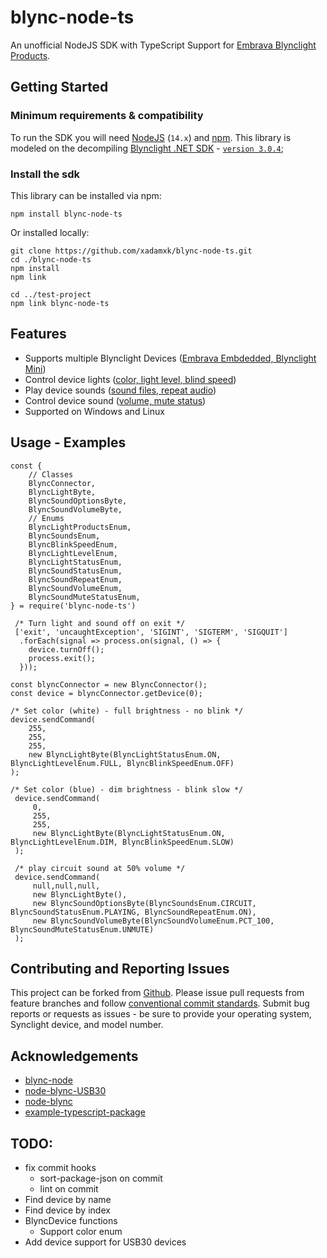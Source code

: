 # blync-node-ts

An unofficial NodeJS SDK with TypeScript Support for [Embrava Blynclight Products](https://embrava.com/collections/blynclight-series).

## Getting Started

### Minimum requirements & compatibility

To run the SDK you will need [NodeJS](https://nodejs.org/dist/latest-v14.x/) (`14.x`) and [npm](https://www.npmjs.com/package/npm). This library is modeled on the decompiling [Blynclight .NET SDK](https://embrava.com/pages/embrava-software-sdk) - [`version 3.0.4`](https://embrava.github.io/embrava/sdk/Embrava_SDK_For_Windows_v3.0.4.zip);

### Install the sdk

This library can be installed via npm:

```
npm install blync-node-ts
```

Or installed locally:

```
git clone https://github.com/xadamxk/blync-node-ts.git
cd ./blync-node-ts
npm install
npm link

cd ../test-project
npm link blync-node-ts
```

## Features

- Supports multiple Blynclight Devices ([Embrava Embdedded, Blynclight Mini](./src/classes/BlyncConnector.ts))
- Control device lights ([color, light level, blind speed](./src/classes/BlyncLightByte.ts))
- Play device sounds ([sound files, repeat audio](./src/classes/BlyncSoundOptionsByte.ts))
- Control device sound ([volume, mute status](./src/classes/BlyncSoundVolumeByte.ts))
- Supported on Windows and Linux

## Usage - Examples

```
const {
    // Classes
    BlyncConnector,
    BlyncLightByte,
    BlyncSoundOptionsByte,
    BlyncSoundVolumeByte,
    // Enums
    BlyncLightProductsEnum,
    BlyncSoundsEnum,
    BlyncBlinkSpeedEnum,
    BlyncLightLevelEnum,
    BlyncLightStatusEnum,
    BlyncSoundStatusEnum,
    BlyncSoundRepeatEnum,
    BlyncSoundVolumeEnum,
    BlyncSoundMuteStatusEnum,
} = require('blync-node-ts')

 /* Turn light and sound off on exit */
 ['exit', 'uncaughtException', 'SIGINT', 'SIGTERM', 'SIGQUIT']
  .forEach(signal => process.on(signal, () => {
    device.turnOff();
    process.exit();
  }));

const blyncConnector = new BlyncConnector();
const device = blyncConnector.getDevice(0);

/* Set color (white) - full brightness - no blink */
device.sendCommand(
    255,
    255,
    255,
    new BlyncLightByte(BlyncLightStatusEnum.ON, BlyncLightLevelEnum.FULL, BlyncBlinkSpeedEnum.OFF)
);

/* Set color (blue) - dim brightness - blink slow */
 device.sendCommand(
     0,
     255,
     255,
     new BlyncLightByte(BlyncLightStatusEnum.ON, BlyncLightLevelEnum.DIM, BlyncBlinkSpeedEnum.SLOW)
 );

 /* play circuit sound at 50% volume */
 device.sendCommand(
     null,null,null,
     new BlyncLightByte(),
     new BlyncSoundOptionsByte(BlyncSoundsEnum.CIRCUIT, BlyncSoundStatusEnum.PLAYING, BlyncSoundRepeatEnum.ON),
     new BlyncSoundVolumeByte(BlyncSoundVolumeEnum.PCT_100, BlyncSoundMuteStatusEnum.UNMUTE)
 );
```

## Contributing and Reporting Issues

This project can be forked from [Github](https://github.com/xadamxk/blync-node-ts). Please issue pull requests from feature branches and follow [conventional commit standards](https://www.conventionalcommits.org/en/v1.0.0/). Submit bug reports or requests as issues - be sure to provide your operating system, Synclight device, and model number.

## Acknowledgements

- [blync-node](https://github.com/Offbeatmammal/blync-node)
- [node-blync-USB30](https://github.com/julienstroheker/node-blync-USB30)
- [node-blync](https://github.com/justmoon/node-blync)
- [example-typescript-package](https://github.com/tomchen/example-typescript-package)

## TODO:

- fix commit hooks
  - sort-package-json on commit
  - lint on commit
- Find device by name
- Find device by index
- BlyncDevice functions
  - Support color enum
- Add device support for USB30 devices
